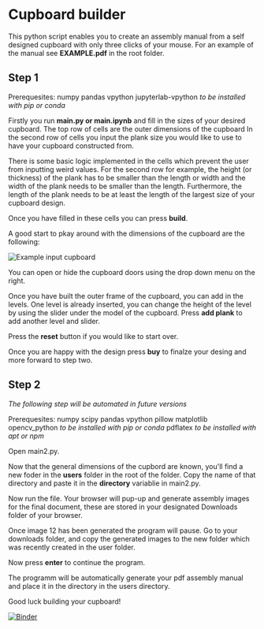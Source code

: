 # Cupboard builder 

This python script enables you to create an assembly manual from a self designed cupboard with only three clicks of your mouse.
For an example of the manual see **EXAMPLE.pdf** in the root folder.

## Step 1

Prerequesites:
numpy
pandas
vpython
jupyterlab-vpython
*to be installed with pip or conda*

Firstly you run **main.py or main.ipynb** and fill in the sizes of your desired cupboard.
The top row of cells are the outer dimensions of the cupboard
In the second row of cells you input the plank size you would like to use to have your cupboard constructed from.

There is some basic logic implemented in the cells which prevent the user from inputting weird values.
For the second row for example, the height (or thickness) of the plank has to be smaller than the length or width and the width of the plank needs to be smaller than the length.
Furthermore, the length of the plank needs to be at least the length of the largest size of your cupboard design.

Once you have filled in these cells you can press **build**.

A good start to pkay around with the dimensions of the cupboard are the following:

![Example input cupboard](WebApp-front.png)

You can open or hide the cupboard doors using the drop down menu on the right.

Once you have built the outer frame of the cupboard, you can add in the levels. One level is already inserted, you can change the height of the level by using the slider under the model of the cupboard. Press **add plank** to add another level and slider.

Press the **reset** button if you would like to start over.

Once you are happy with the design press **buy** to finalze your desing and more forward to step two.

## Step 2

*The following step will be automated in future versions*

Prerequesites:
numpy
scipy
pandas
vpython
pillow
matplotlib
opencv_python
*to be installed with pip or conda*
pdflatex
*to be installed with apt or npm*

Open main2.py.

Now that the general dimensions of the cupbord are known, you'll find a new foder in the **users** folder in the root of the folder. Copy the name of that directory and paste it in the **directory** variablie in main2.py.

Now run the file. Your browser will pup-up and generate assembly images for the final document, these are stored in your designated Downloads folder of your browser.

Once image 12 has been generated the program will pause. Go to your downloads folder, and copy the generated images to the new folder which was recently created in the user folder.

Now press **enter** to continue the program.

The programm will be automatically generate your pdf assembly manual and place it in the directory in the users directory.

Good luck building your cupboard!

[![Binder](https://mybinder.org/badge_logo.svg)](https://mybinder.org/v2/gh/deWasbeer/hout-topologie/HEAD?labpath=main.ipynb)
 
